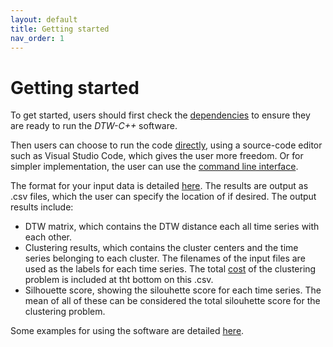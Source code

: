 ```yaml
---
layout: default
title: Getting started
nav_order: 1
---
```


# Getting started

To get started, users should first check the [dependencies](dependencies.md) to ensure they are ready to run the _DTW-C++_ software.

Then users can choose to run the code [directly](direct_use.md), using a source-code editor such as Visual Studio Code, which gives the user more freedom. Or for simpler implementation, the user can use the [command line interface](cli.md).

The format for your input data is detailed [here](supported_data.md). The results are output as .csv files, which the user can specify the location of if desired. The output results include:
- DTW matrix, which contains the DTW distance each all time series with each other.
- Clustering results, which contains the cluster centers and the time series belonging to each cluster. The filenames of the input files are used as the labels for each time series. The total [cost](../2_method/3_mip.md) of the clustering problem is included at tht bottom on this .csv.
- Silhouette score, showing the silouhette score for each time series. The mean of all of these can be considered the total silouhette score for the clustering problem.

Some examples for using the software are detailed [here](examples.md).
